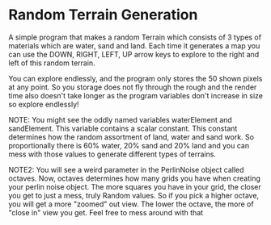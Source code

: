 # Random Terrain Generation
A simple program that makes a random Terrain which consists of 3 types of materials which are
water, sand and land. Each time it generates a map you can use the DOWN, RIGHT, LEFT, UP arrow keys
to explore to the right and left of this random terrain.

You can explore endlessly, and the program only stores the 50 shown pixels at any point.
So you storage does not fly through the rough and the render time also doesn't take
longer as the program variables don't increase in size so explore endlessly!

NOTE: You might see the oddly named variables waterElement and sandElement. This variable contains a 
scalar constant. This constant determines how the random assortment of land, water and sand work. 
So proportionally there is 60% water, 20% sand and 20% land and you can mess with those values
to generate different types of terrains.

NOTE2: You will see a weird parameter in the PerlinNoise object called octaves. Now,
octaves determines how many grids you have when creating your perlin noise object.
The more squares you have in your grid, the closer you get to just a mess, truly Random
values. So if you pick a higher octave, you will get a more "zoomed" out view. The lower
the octave, the more of "close in" view you get. Feel free to mess around with that
